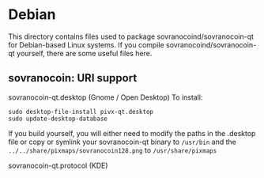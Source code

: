 
Debian
====================
This directory contains files used to package sovranocoind/sovranocoin-qt
for Debian-based Linux systems. If you compile sovranocoind/sovranocoin-qt yourself, there are some useful files here.

## sovranocoin: URI support ##


sovranocoin-qt.desktop  (Gnome / Open Desktop)
To install:

	sudo desktop-file-install pivx-qt.desktop
	sudo update-desktop-database

If you build yourself, you will either need to modify the paths in
the .desktop file or copy or symlink your sovranocoin-qt binary to `/usr/bin`
and the `../../share/pixmaps/sovranocoin128.png` to `/usr/share/pixmaps`

sovranocoin-qt.protocol (KDE)

